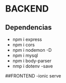 # BACKEND
## Dependencias
- npm i express
- npm i cors
- npm i nodemon -D
- npm i mysql
- npm i body-parser
- nmp i dotenv -save

##FRONTEND
-ionic serve
